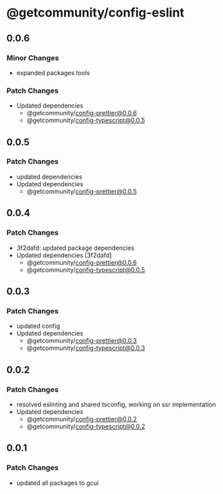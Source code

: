 # @getcommunity/config-eslint

## 0.0.6

### Minor Changes

- expanded packages tools

### Patch Changes

- Updated dependencies
  - @getcommunity/config-prettier@0.0.6
  - @getcommunity/config-typescript@0.0.5

## 0.0.5

### Patch Changes

- updated dependencies
- Updated dependencies
  - @getcommunity/config-prettier@0.0.5

## 0.0.4

### Patch Changes

- 3f2dafd: updated package dependencies
- Updated dependencies [3f2dafd]
  - @getcommunity/config-prettier@0.0.6
  - @getcommunity/config-typescript@0.0.5

## 0.0.3

### Patch Changes

- updated config
- Updated dependencies
  - @getcommunity/config-prettier@0.0.3
  - @getcommunity/config-typescript@0.0.3

## 0.0.2

### Patch Changes

- resolved eslinting and shared tsconfig, working on ssr implementation
- Updated dependencies
  - @getcommunity/config-prettier@0.0.2
  - @getcommunity/config-typescript@0.0.2

## 0.0.1

### Patch Changes

- updated all packages to gcui
